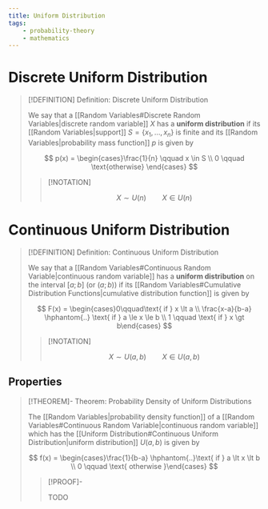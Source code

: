 ```yaml
---
title: Uniform Distribution
tags:
    - probability-theory
    - mathematics
---
```


# Discrete Uniform Distribution

>[!DEFINITION] Definition: Discrete Uniform Distribution
>
>We say that a [[Random Variables#Discrete Random Variables|discrete random variable]] $X$ has a **uniform distribution** if its [[Random Variables|support]] $S = \{x_1,\dotsc, x_n\}$ is finite and its [[Random Variables|probability mass function]] $p$ is given by
>
>$$
>p(x) = \begin{cases}\frac{1}{n} \qquad x \in S \\ 0 \qquad \text{otherwise} \end{cases}
>$$
>
>>[!NOTATION]
>>
>>$$
>>X \sim U(n) \qquad X \in U(n)
>>$$
>>
>

# Continuous Uniform Distribution

>[!DEFINITION] Definition: Continuous Uniform Distribution
>
>We say that a [[Random Variables#Continuous Random Variable|continuous random variable]] has a **uniform distribution** on the interval $[a;b]$ (or $(a;b)$) if its [[Random Variables#Cumulative Distribution Functions|cumulative distribution function]] is given by
>
>$$
>F(x) = \begin{cases}0\qquad\text{ if } x \lt a \\ \frac{x-a}{b-a} \hphantom{..} \text{ if } a \le x \le b \\ 1 \qquad \text{ if } x \gt b\end{cases}
>$$
>
>>[!NOTATION]
>>
>>$$
>>X \sim U(a,b) \qquad X \in U(a,b)
>>$$
>>
>

## Properties

>[!THEOREM]- Theorem: Probability Density of Uniform Distributions
>
>The [[Random Variables|probability density function]] of a [[Random Variables#Continuous Random Variable|continuous random variable]] which has the [[Uniform Distribution#Continuous Uniform Distribution|uniform distribution]] $U(a,b)$ is given by
>
>$$
>f(x) = \begin{cases}\frac{1}{b-a} \hphantom{..}\text{ if } a \lt x \lt b \\ 0 \qquad \text{ otherwise }\end{cases}
>$$
>
>>[!PROOF]-
>>
>>TODO
>>
>